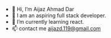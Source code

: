 - 👋 Hi, I’m Aijaz Ahmad Dar
- 👀 I am an aspiring full stack developer.
- 🌱 I’m currently learning react.
- 📫 contact me aijazd.119@gmail.com

<!---
daraijaz1122/daraijaz1122 is a ✨ special ✨ repository because its `README.md` (this file) appears on your GitHub profile.
You can click the Preview link to take a look at your changes.
--->
